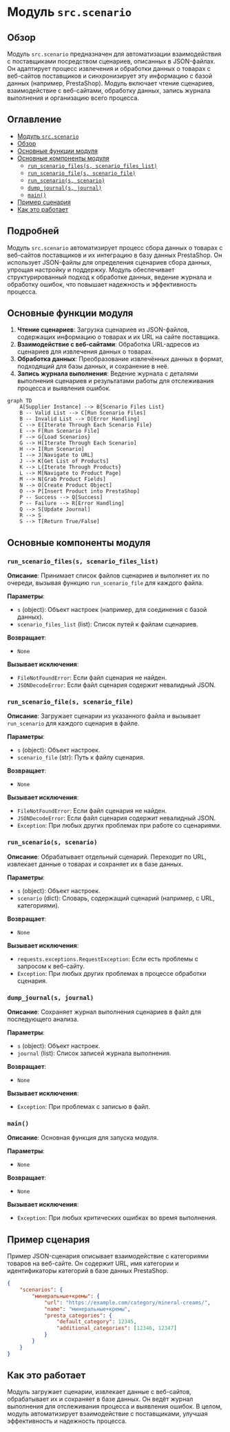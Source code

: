 # Модуль `src.scenario`

## Обзор

Модуль `src.scenario` предназначен для автоматизации взаимодействия с поставщиками посредством сценариев, описанных в JSON-файлах. Он адаптирует процесс извлечения и обработки данных о товарах с веб-сайтов поставщиков и синхронизирует эту информацию с базой данных (например, PrestaShop). Модуль включает чтение сценариев, взаимодействие с веб-сайтами, обработку данных, запись журнала выполнения и организацию всего процесса.

## Оглавление

* [Модуль `src.scenario`](#модуль-srcscenario)
* [Обзор](#обзор)
* [Основные функции модуля](#основные-функции-модуля)
* [Основные компоненты модуля](#основные-компоненты-модуля)
    * [`run_scenario_files(s, scenario_files_list)`](#run_scenario_files-s-scenario_files_list)
    * [`run_scenario_file(s, scenario_file)`](#run_scenario_file-s-scenario_file)
    * [`run_scenario(s, scenario)`](#run_scenario-s-scenario)
    * [`dump_journal(s, journal)`](#dump_journal-s-journal)
    * [`main()`](#main)
* [Пример сценария](#пример-сценария)
* [Как это работает](#как-это-работает)

## Подробней

Модуль `src.scenario` автоматизирует процесс сбора данных о товарах с веб-сайтов поставщиков и их интеграцию в базу данных PrestaShop. Он использует JSON-файлы для определения сценариев сбора данных, упрощая настройку и поддержку. Модуль обеспечивает структурированный подход к обработке данных, ведение журнала и обработку ошибок, что повышает надежность и эффективность процесса.

## Основные функции модуля

1.  **Чтение сценариев**: Загрузка сценариев из JSON-файлов, содержащих информацию о товарах и их URL на сайте поставщика.
2.  **Взаимодействие с веб-сайтами**: Обработка URL-адресов из сценариев для извлечения данных о товарах.
3.  **Обработка данных**: Преобразование извлечённых данных в формат, подходящий для базы данных, и сохранение в неё.
4.  **Запись журнала выполнения**: Ведение журнала с деталями выполнения сценариев и результатами работы для отслеживания процесса и выявления ошибок.

```mermaid
graph TD
    A[Supplier Instance] --> B{Scenario Files List}
    B -- Valid List --> C[Run Scenario Files]
    B -- Invalid List --> D[Error Handling]
    C --> E{Iterate Through Each Scenario File}
    E --> F[Run Scenario File]
    F --> G{Load Scenarios}
    G --> H[Iterate Through Each Scenario]
    H --> I[Run Scenario]
    I --> J[Navigate to URL]
    J --> K[Get List of Products]
    K --> L{Iterate Through Products}
    L --> M[Navigate to Product Page]
    M --> N[Grab Product Fields]
    N --> O[Create Product Object]
    O --> P[Insert Product into PrestaShop]
    P -- Success --> Q[Success]
    P -- Failure --> R[Error Handling]
    Q --> S[Update Journal]
    R --> S
    S --> T[Return True/False]
```

## Основные компоненты модуля

### `run_scenario_files(s, scenario_files_list)`

**Описание**: Принимает список файлов сценариев и выполняет их по очереди, вызывая функцию `run_scenario_file` для каждого файла.

**Параметры**:

*   `s` (object): Объект настроек (например, для соединения с базой данных).
*   `scenario_files_list` (list): Список путей к файлам сценариев.

**Возвращает**:

*   `None`

**Вызывает исключения**:

*   `FileNotFoundError`: Если файл сценария не найден.
*   `JSONDecodeError`: Если файл сценария содержит невалидный JSON.

### `run_scenario_file(s, scenario_file)`

**Описание**: Загружает сценарии из указанного файла и вызывает `run_scenario` для каждого сценария в файле.

**Параметры**:

*   `s` (object): Объект настроек.
*   `scenario_file` (str): Путь к файлу сценария.

**Возвращает**:

*   `None`

**Вызывает исключения**:

*   `FileNotFoundError`: Если файл сценария не найден.
*   `JSONDecodeError`: Если файл сценария содержит невалидный JSON.
*   `Exception`: При любых других проблемах при работе со сценариями.

### `run_scenario(s, scenario)`

**Описание**: Обрабатывает отдельный сценарий. Переходит по URL, извлекает данные о товарах и сохраняет их в базе данных.

**Параметры**:

*   `s` (object): Объект настроек.
*   `scenario` (dict): Словарь, содержащий сценарий (например, с URL, категориями).

**Возвращает**:

*   `None`

**Вызывает исключения**:

*   `requests.exceptions.RequestException`: Если есть проблемы с запросом к веб-сайту.
*   `Exception`: При любых других проблемах в процессе обработки сценария.

### `dump_journal(s, journal)`

**Описание**: Сохраняет журнал выполнения сценариев в файл для последующего анализа.

**Параметры**:

*   `s` (object): Объект настроек.
*   `journal` (list): Список записей журнала выполнения.

**Возвращает**:

*   `None`

**Вызывает исключения**:

*   `Exception`: При проблемах с записью в файл.

### `main()`

**Описание**: Основная функция для запуска модуля.

**Параметры**:

*   `None`

**Возвращает**:

*   `None`

**Вызывает исключения**:

*   `Exception`: При любых критических ошибках во время выполнения.

## Пример сценария

Пример JSON-сценария описывает взаимодействие с категориями товаров на веб-сайте. Он содержит URL, имя категории и идентификаторы категорий в базе данных PrestaShop.

```json
{
    "scenarios": {
        "минеральные+кремы": {
            "url": "https://example.com/category/mineral-creams/",
            "name": "минеральные+кремы",
            "presta_categories": {
                "default_category": 12345,
                "additional_categories": [12346, 12347]
            }
        }
    }
}
```

## Как это работает

Модуль загружает сценарии, извлекает данные с веб-сайтов, обрабатывает их и сохраняет в базе данных. Он ведёт журнал выполнения для отслеживания процесса и выявления ошибок. В целом, модуль автоматизирует взаимодействие с поставщиками, улучшая эффективность и надежность процесса.